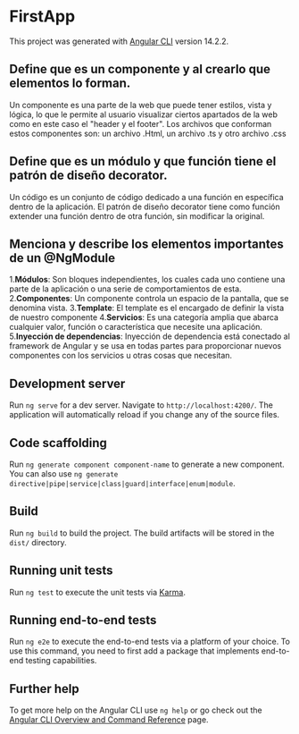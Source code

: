 # FirstApp

This project was generated with [Angular CLI](https://github.com/angular/angular-cli) version 14.2.2.

## Define que es un componente y al crearlo que elementos lo forman.

Un componente es una parte de la web que puede tener estilos, vista y lógica, lo que le permite al usuario visualizar ciertos apartados de la web como en este caso el "header y el footer". 
Los archivos que conforman estos componentes son: un archivo .Html, un archivo .ts y otro archivo .css

## Define que es un módulo y que función tiene el patrón de diseño decorator.

Un código es un conjunto de código dedicado a una función en específica dentro de la aplicación.
El patrón de diseño decorator tiene como función extender una función dentro de otra función, sin modificar la original.

## Menciona y describe los elementos importantes de un @NgModule

1.**Módulos**: Son bloques independientes, los cuales cada uno contiene una parte de la aplicación o una serie de comportamientos de esta.
2.**Componentes**: Un componente controla un espacio de la pantalla, que se denomina vista.
3.**Template**: El template es el encargado de definir la vista de nuestro componente
4.**Servicios**: Es una categoría amplia que abarca cualquier valor, función o característica que necesite una aplicación.
5.**Inyección de dependencias**: Inyección de dependencia está conectado al framework de Angular y se usa en todas partes para proporcionar nuevos componentes con los servicios u otras cosas que necesitan.

## Development server

Run `ng serve` for a dev server. Navigate to `http://localhost:4200/`. The application will automatically reload if you change any of the source files.

## Code scaffolding

Run `ng generate component component-name` to generate a new component. You can also use `ng generate directive|pipe|service|class|guard|interface|enum|module`.

## Build

Run `ng build` to build the project. The build artifacts will be stored in the `dist/` directory.

## Running unit tests

Run `ng test` to execute the unit tests via [Karma](https://karma-runner.github.io).

## Running end-to-end tests

Run `ng e2e` to execute the end-to-end tests via a platform of your choice. To use this command, you need to first add a package that implements end-to-end testing capabilities.

## Further help

To get more help on the Angular CLI use `ng help` or go check out the [Angular CLI Overview and Command Reference](https://angular.io/cli) page.
